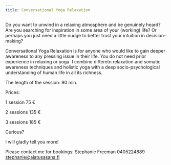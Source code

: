 ```yaml
---
title: Conversational Yoga Relaxation
---
```


Do you want to unwind in a relaxing atmosphere and be genuinely heard?  Are you searching for inspiration in some area of your (working) life?  Or perhaps you just need a little nudge to better trust your intuition in decision-making? 

Conversational Yoga Relaxation is for anyone who would like to gain deeper awareness to any pressing issue in their life. You do not need prior experience in relaxing or yoga. I combine differetn relaxation and somatic awareness techniques and holistic yoga with a deep socio-psychological understanding of human life in all its richness.

The length of the session: 90 min.

Prices:

1 session 75 €

2 sessions 135 €

3  sessions 185 €

Curious?

I will gladly tell you more!

Please contact me for bookings: 
Stephanie Freeman
0405224889 
stephanie@ajatusasana.fi
